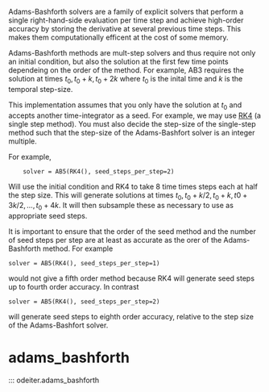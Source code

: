 Adams-Bashforth solvers are a family of explicit solvers that perform a single
right-hand-side evaluation per time step and achieve high-order accuracy by
storing the derivative at several previous time steps. This makes them
computationally efficent at the cost of some memory.

Adams-Bashforth methods are mult-step solvers and thus
require not only an initial condition, but also the solution at
the first few time points dependeing on the order of the method.
For example, AB3 requires the solution at times $t_0, t_0+k, t_0+2k$
where $t_0$ is the inital time and $k$ is the temporal step-size.

This implementation assumes that you only have the solution at $t_0$
and accepts another time-integrator as a seed. For example, we may use
[RK4](single_step.md) (a single step method). You must also decide the
step-size of the single-step method such that the step-size of the
Adams-Bashfort solver is an integer multiple.

For example,
```
	solver = AB5(RK4(), seed_steps_per_step=2)
```
Will use the initial condition and RK4 to take 8 time times steps
each at half the step size. This will generate solutions at times
$t_0, t_0 + k/2, t_0 + k, t0+ 3k/2, ..., t_0 + 4k$.
It will then subsample these as necessary to use as appropriate seed
steps.

It is important to ensure that the order of the seed method and the number
of seed steps per step are at least as accurate as the orer of the
Adams-Bashforth method. For example
```
solver = AB5(RK4(), seed_steps_per_step=1)
```
would not give a fifth order method because RK4 will generate seed steps
up to fourth order accuracy. In contrast
```
solver = AB5(RK4(), seed_steps_per_step=2)
```
will generate seed steps to eighth order accuracy, relative to the
step size of the Adams-Bashfort solver.

# adams_bashforth
::: odeiter.adams_bashforth
